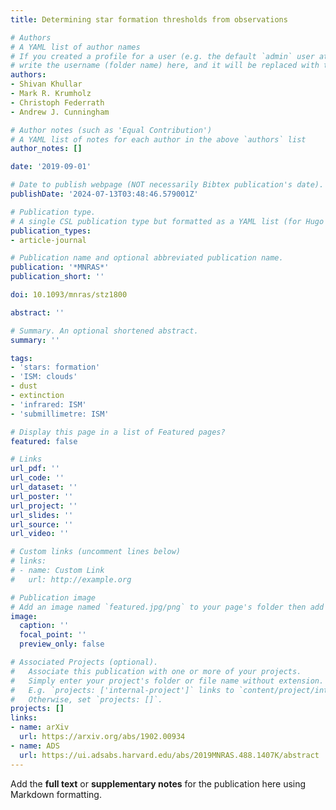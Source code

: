 ```yaml
---
title: Determining star formation thresholds from observations

# Authors
# A YAML list of author names
# If you created a profile for a user (e.g. the default `admin` user at `content/authors/admin/`), 
# write the username (folder name) here, and it will be replaced with their full name and linked to their profile.
authors:
- Shivan Khullar
- Mark R. Krumholz
- Christoph Federrath
- Andrew J. Cunningham

# Author notes (such as 'Equal Contribution')
# A YAML list of notes for each author in the above `authors` list
author_notes: []

date: '2019-09-01'

# Date to publish webpage (NOT necessarily Bibtex publication's date).
publishDate: '2024-07-13T03:48:46.579001Z'

# Publication type.
# A single CSL publication type but formatted as a YAML list (for Hugo requirements).
publication_types:
- article-journal

# Publication name and optional abbreviated publication name.
publication: '*MNRAS*'
publication_short: ''

doi: 10.1093/mnras/stz1800

abstract: ''

# Summary. An optional shortened abstract.
summary: ''

tags:
- 'stars: formation'
- 'ISM: clouds'
- dust
- extinction
- 'infrared: ISM'
- 'submillimetre: ISM'

# Display this page in a list of Featured pages?
featured: false

# Links
url_pdf: ''
url_code: ''
url_dataset: ''
url_poster: ''
url_project: ''
url_slides: ''
url_source: ''
url_video: ''

# Custom links (uncomment lines below)
# links:
# - name: Custom Link
#   url: http://example.org

# Publication image
# Add an image named `featured.jpg/png` to your page's folder then add a caption below.
image:
  caption: ''
  focal_point: ''
  preview_only: false

# Associated Projects (optional).
#   Associate this publication with one or more of your projects.
#   Simply enter your project's folder or file name without extension.
#   E.g. `projects: ['internal-project']` links to `content/project/internal-project/index.md`.
#   Otherwise, set `projects: []`.
projects: []
links:
- name: arXiv
  url: https://arxiv.org/abs/1902.00934
- name: ADS
  url: https://ui.adsabs.harvard.edu/abs/2019MNRAS.488.1407K/abstract
---
```


Add the **full text** or **supplementary notes** for the publication here using Markdown formatting.
